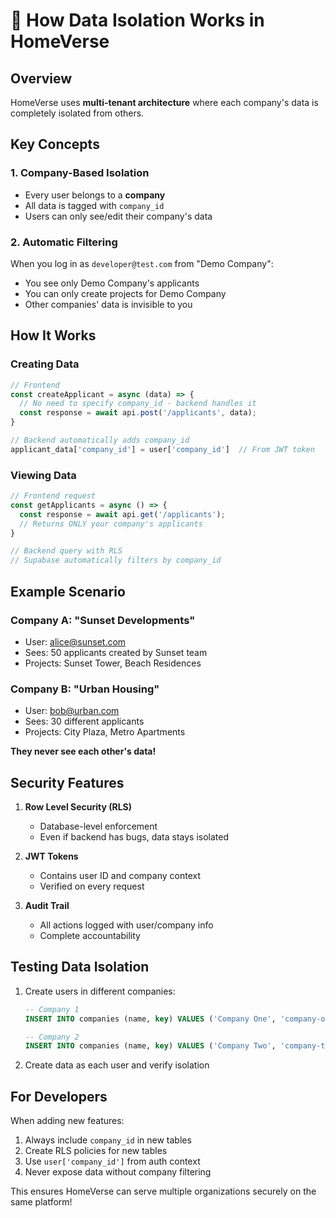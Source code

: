 # 🔐 How Data Isolation Works in HomeVerse

## Overview

HomeVerse uses **multi-tenant architecture** where each company's data is completely isolated from others.

## Key Concepts

### 1. Company-Based Isolation
- Every user belongs to a **company**
- All data is tagged with `company_id`
- Users can only see/edit their company's data

### 2. Automatic Filtering
When you log in as `developer@test.com` from "Demo Company":
- You see only Demo Company's applicants
- You can only create projects for Demo Company
- Other companies' data is invisible to you

## How It Works

### Creating Data
```javascript
// Frontend
const createApplicant = async (data) => {
  // No need to specify company_id - backend handles it
  const response = await api.post('/applicants', data);
}

// Backend automatically adds company_id
applicant_data['company_id'] = user['company_id']  // From JWT token
```

### Viewing Data
```javascript
// Frontend request
const getApplicants = async () => {
  const response = await api.get('/applicants');
  // Returns ONLY your company's applicants
}

// Backend query with RLS
// Supabase automatically filters by company_id
```

## Example Scenario

### Company A: "Sunset Developments"
- User: alice@sunset.com
- Sees: 50 applicants created by Sunset team
- Projects: Sunset Tower, Beach Residences

### Company B: "Urban Housing"  
- User: bob@urban.com
- Sees: 30 different applicants
- Projects: City Plaza, Metro Apartments

**They never see each other's data!**

## Security Features

1. **Row Level Security (RLS)**
   - Database-level enforcement
   - Even if backend has bugs, data stays isolated

2. **JWT Tokens**
   - Contains user ID and company context
   - Verified on every request

3. **Audit Trail**
   - All actions logged with user/company info
   - Complete accountability

## Testing Data Isolation

1. Create users in different companies:
   ```sql
   -- Company 1
   INSERT INTO companies (name, key) VALUES ('Company One', 'company-one');
   
   -- Company 2  
   INSERT INTO companies (name, key) VALUES ('Company Two', 'company-two');
   ```

2. Create data as each user and verify isolation

## For Developers

When adding new features:
1. Always include `company_id` in new tables
2. Create RLS policies for new tables
3. Use `user['company_id']` from auth context
4. Never expose data without company filtering

This ensures HomeVerse can serve multiple organizations securely on the same platform!